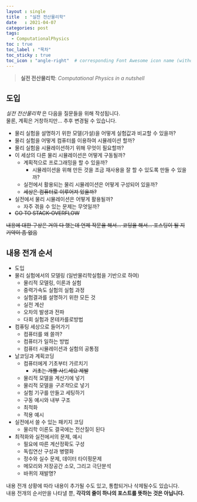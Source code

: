 ```yaml
---
layout : single
title  : "실전 전산물리학"
date   : 2021-04-07
categories: post
tags:
  - ComputationalPhysics
toc : true
toc_label : "목차"
toc_sticky : true
toc_icon : "angle-right"  # corresponding Font Awesome icon name (without fa prefix) -->
---
```

> **실전 전산물리학**: *Computational Physics in a nutshell*

## 도입

*실전 전산물리학* 은 다음을 질문들을 위해 작성됩니다.  
물론, 계획은 거창하지만... 추후 변경될 수 있습니다.

* 물리 실험을 설명하기 위한 모델(가설)을 어떻게 실험값과 비교할 수 있을까?
* 물리 실험을 어떻게 컴퓨터를 이용하여 시뮬레이션 할까?
* 물리 실험을 시뮬레이션하기 위해 무엇이 필요할까?
* 이 세상의 다른 물리 시뮬레이션은 어떻게 구동될까?
  * 계획적으로 프로그래밍을 할 수 있을까?
    * 시뮬레이션을 위해 만든 것을 조금 재사용을 잘 할 수 있도록 만들 수 있을까?
  * 실전에서 활용되는 물리 시뮬레이션은 어떻게 구성되어 있을까?
  * ~~세상은 컴퓨터로 이루어져 있을까?~~ 
* 실전에서 물리 시뮬레이션은 어떻게 활용될까?
  * 자주 겪을 수 있는 문제는 무엇일까?
* ~~GO TO STACK-OVERFLOW~~

~~내용에 대한 구상은 거의 다 했는데 언제 작문을 해서... 코딩을 해서... 포스팅이 될 지 기약이 좀 없음~~

## 내용 전개 순서

* 도입
* 물리 실험에서의 모델링 (일반물리학실험을 기반으로 하여)
  * 물리적 모델링, 이론과 실험
  * 중력가속도 실험의 실험 과정
  * 실험결과를 설명하기 위한 모든 것
  * 실전 계산
  * 오차의 발생과 전파
  * 다회 실험과 몬테카를로방법
* 컴퓨팅 세상으로 들어가기
  * 컴퓨터를 왜 쓸까?
  * 컴퓨터가 일하는 방법
  * 컴퓨터 시뮬레이션과 실험의 공통점
* 날코딩과 계획코딩
  * 컴퓨터에게 기초부터 가르치기
    * ~~기초는 개뿔 사드세요 제발~~
  * 물리적 모델을 계산기에 넣기
  * 물리적 모델을 *구조적*으로 넣기
  * 실험 기구를 만들고 세팅하기
  * 구동 예시와 내부 구조
  * 최적화
  * 적용 예시
* 실전에서 쓸 수 있는 패키지 코딩
  * 물리학 이론도 결국에는 전산질이 된다
* 최적화와 실전에서의 문제, 예시
  * 필요에 따른 계산정확도 구성
  * 독립연산 구성과 병렬화
  * 정수와 실수 문제, 데이터 타이핑문제
  * 메모리와 저장공간 소모, 그리고 극단분석
  * 바퀴의 재발명?

내용 전개 상황에 따라 내용이 추가될 수도 있고, 통합되거나 삭제될수도 있습니다.  
내용 전개의 순서만을 나타낼 뿐, **각각의 줄이 하나의 포스트를 뜻하는 것은 아닙니다.**